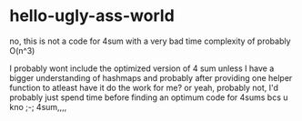 # hello-ugly-ass-world
no, this is not a code for 4sum with a very bad time complexity of probably O(n^3)

I probably wont include the optimized version of 4 sum unless I have a bigger understanding of hashmaps and probably after providing one helper function to atleast have it do the work for me? or yeah, probably not, I'd probably just spend time before finding an optimum code for 4sums bcs u kno ;-; 4sum,,,,
